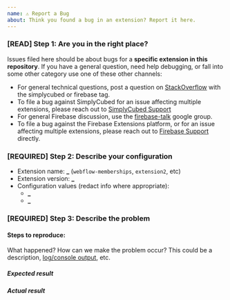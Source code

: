 ```yaml
---
name: ⚠️ Report a Bug
about: Think you found a bug in an extension? Report it here.
---
```


<!-- DO NOT DELETE
validate_template=true
template_path=.github/ISSUE_TEMPLATE/bug.md
-->

### [READ] Step 1: Are you in the right place?

Issues filed here should be about bugs for a **specific extension in this repository**.
If you have a general question, need help debugging, or fall into some
other category use one of these other channels:

- For general technical questions, post a question on [StackOverflow](http://stackoverflow.com/)
  with the simplycubed or firebase tag.
- To file a bug against SimplyCubed for an issue affecting multiple extensions, please reach out to [SimplyCubed Support](mailto:support@simplycubed.com)
- For general Firebase discussion, use the [firebase-talk](https://groups.google.com/forum/#!forum/firebase-talk)
  google group.
- To file a bug against the Firebase Extensions platform, or for an issue affecting multiple extensions, please reach out to [Firebase Support](https://firebase.google.com/support/troubleshooter/contact/) directly.

### [REQUIRED] Step 2: Describe your configuration

- Extension name: **\_** (`webflow-memberships`, `extension2`, etc)
- Extension version: **\_**
- Configuration values (redact info where appropriate):
  - **\_**
  - **\_**

### [REQUIRED] Step 3: Describe the problem

#### Steps to reproduce:

What happened? How can we make the problem occur?
This could be a description, [log/console output](https://firebase.google.com/docs/extensions/manage-installed-extensions#view-logs), etc.

##### Expected result

##### Actual result
